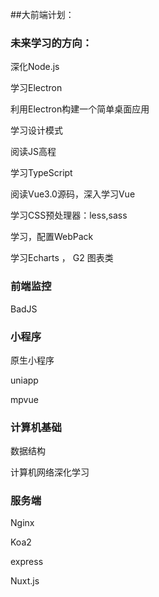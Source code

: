 ##大前端计划：

###  未来学习的方向：

深化Node.js

学习Electron

利用Electron构建一个简单桌面应用

学习设计模式

阅读JS高程

学习TypeScript

阅读Vue3.0源码，深入学习Vue

学习CSS预处理器：less,sass

学习，配置WebPack

学习Echarts ， G2 图表类

### 前端监控

BadJS

### 小程序

原生小程序

uniapp

mpvue

### 计算机基础

数据结构

计算机网络深化学习

### 服务端

Nginx

Koa2

express

Nuxt.js